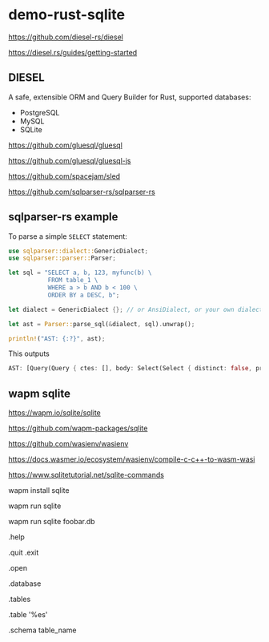 # demo-rust-sqlite

https://github.com/diesel-rs/diesel

https://diesel.rs/guides/getting-started

## DIESEL

A safe, extensible ORM and Query Builder for Rust, supported databases:

- PostgreSQL
- MySQL
- SQLite

https://github.com/gluesql/gluesql

https://github.com/gluesql/gluesql-js

https://github.com/spacejam/sled

https://github.com/sqlparser-rs/sqlparser-rs

## sqlparser-rs example

To parse a simple `SELECT` statement:

```rust
use sqlparser::dialect::GenericDialect;
use sqlparser::parser::Parser;

let sql = "SELECT a, b, 123, myfunc(b) \
           FROM table_1 \
           WHERE a > b AND b < 100 \
           ORDER BY a DESC, b";

let dialect = GenericDialect {}; // or AnsiDialect, or your own dialect ...

let ast = Parser::parse_sql(&dialect, sql).unwrap();

println!("AST: {:?}", ast);
```

This outputs

```rust
AST: [Query(Query { ctes: [], body: Select(Select { distinct: false, projection: [UnnamedExpr(Identifier("a")), UnnamedExpr(Identifier("b")), UnnamedExpr(Value(Long(123))), UnnamedExpr(Function(Function { name: ObjectName(["myfunc"]), args: [Identifier("b")], over: None, distinct: false }))], from: [TableWithJoins { relation: Table { name: ObjectName(["table_1"]), alias: None, args: [], with_hints: [] }, joins: [] }], selection: Some(BinaryOp { left: BinaryOp { left: Identifier("a"), op: Gt, right: Identifier("b") }, op: And, right: BinaryOp { left: Identifier("b"), op: Lt, right: Value(Long(100)) } }), group_by: [], having: None }), order_by: [OrderByExpr { expr: Identifier("a"), asc: Some(false) }, OrderByExpr { expr: Identifier("b"), asc: None }], limit: None, offset: None, fetch: None })]
```

## wapm sqlite

https://wapm.io/sqlite/sqlite

https://github.com/wapm-packages/sqlite

https://github.com/wasienv/wasienv

https://docs.wasmer.io/ecosystem/wasienv/compile-c-c++-to-wasm-wasi

https://www.sqlitetutorial.net/sqlite-commands

wapm install sqlite

wapm run sqlite

wapm run sqlite foobar.db

.help

.quit .exit

.open

.database

.tables

.table '%es'

.schema table_name



